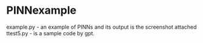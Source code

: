 # PINNexample

example.py - an example of PINNs and its output is the screenshot attached 
ttest5.py - is a sample code by gpt.
